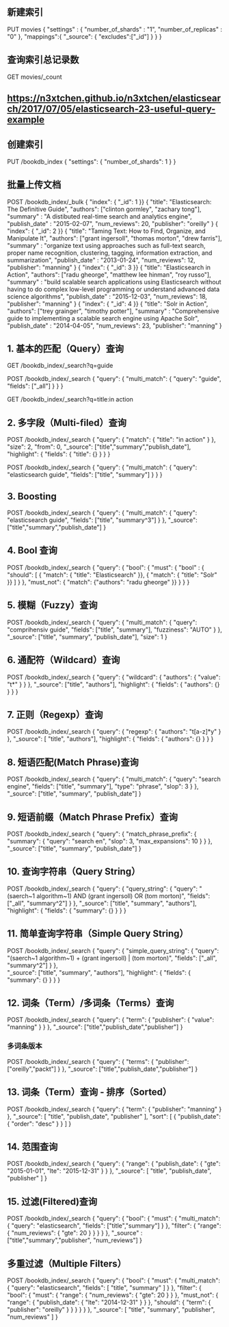 ## 新建索引
PUT movies
{
  "settings" : {
    "number_of_shards" : "1",
    "number_of_replicas" : "0"
  },
  "mappings":{
    "_source": {
        "excludes":["_id"]
    }
  }
}

## 查询索引总记录数
GET movies/_count


## https://n3xtchen.github.io/n3xtchen/elasticsearch/2017/07/05/elasticsearch-23-useful-query-example

## 创建索引
PUT /bookdb_index 
{
  "settings": {
    "number_of_shards": 1
  }
}

## 批量上传文档
POST /bookdb_index/_bulk
    { "index": { "_id": 1 }}
    { "title": "Elasticsearch: The Definitive Guide", "authors": ["clinton gormley", "zachary tong"], "summary" : "A distibuted real-time search and analytics engine", "publish_date" : "2015-02-07", "num_reviews": 20, "publisher": "oreilly" }
    { "index": { "_id": 2 }}
    { "title": "Taming Text: How to Find, Organize, and Manipulate It", "authors": ["grant ingersoll", "thomas morton", "drew farris"], "summary" : "organize text using approaches such as full-text search, proper name recognition, clustering, tagging, information extraction, and summarization", "publish_date" : "2013-01-24", "num_reviews": 12, "publisher": "manning" }
    { "index": { "_id": 3 }}
    { "title": "Elasticsearch in Action", "authors": ["radu gheorge", "matthew lee hinman", "roy russo"], "summary" : "build scalable search applications using Elasticsearch without having to do complex low-level programming or understand advanced data science algorithms", "publish_date" : "2015-12-03", "num_reviews": 18, "publisher": "manning" }
    { "index": { "_id": 4 }}
    { "title": "Solr in Action", "authors": ["trey grainger", "timothy potter"], "summary" : "Comprehensive guide to implementing a scalable search engine using Apache Solr", "publish_date" : "2014-04-05", "num_reviews": 23, "publisher": "manning" }

## 1. 基本的匹配（Query）查询
GET /bookdb_index/_search?q=guide

POST /bookdb_index/_search
{
  "query": {
    "multi_match": {
      "query": "guide",
      "fields": ["_all"]
    }
  }
}

GET /bookdb_index/_search?q=title:in action

## 2. 多字段（Multi-filed）查询
POST /bookdb_index/_search
{
  "query": {
    "match": {
      "title": "in action"
    }
  },
  "size": 2,
  "from": 0,
  "_source": ["title","summary","publish_date"],
  "highlight": {
    "fields": {
      "title": {}
    }
  }
}

POST /bookdb_index/_search
{
  "query": {
    "multi_match": {
      "query": "elasticsearch guide",
      "fields": ["title", "summary"]
    }
  }
}

## 3. Boosting
POST /bookdb_index/_search
{
  "query": {
    "multi_match": {
      "query": "elasticsearch guide",
      "fields": ["title", "summary^3"]
    }
  },
  "_source": ["title","summary","publish_date"]
}

## 4. Bool 查询
POST /bookdb_index/_search
{
    "query": {
        "bool": {
            "must": {
                "bool" : { "should": [
                      { "match": { "title": "Elasticsearch" }},
                      { "match": { "title": "Solr" }} ] }
            },
            "must_not": { "match": {"authors": "radu gheorge" }}
        }
    }
}

## 5. 模糊（Fuzzy）查询
POST /bookdb_index/_search
{
  "query": {
    "multi_match": {
      "query": "comprihensiv guide",
      "fields": ["title", "summary"],
      "fuzziness": "AUTO"
    }
  },
  "_source": ["title", "summary", "publish_date"],
  "size": 1
}

## 6. 通配符（Wildcard）查询
POST /bookdb_index/_search
{
  "query": {
    "wildcard": {
      "authors": {
        "value": "t*"
      }
    }
  },
  "_source": ["title", "authors"],
  "highlight": {
    "fields": {
      "authors": {}
    }
  }
}

## 7. 正则（Regexp）查询
POST /bookdb_index/_search
{
  "query": {
    "regexp": {
      "authors": "t[a-z]*y"
    }
  },
  "_source": [ "title", "authors"],
  "highlight": {
    "fields": {
      "authors": {}
    }
  }
}

## 8. 短语匹配(Match Phrase)查询
POST /bookdb_index/_search
{
  "query": {
    "multi_match": {
      "query": "search engine",
      "fields": ["title", "summary"],
      "type": "phrase",
      "slop": 3
    }
  },
  "_source": ["title", "summary", "publish_date"]
}

## 9. 短语前缀（Match Phrase Prefix）查询
POST /bookdb_index/_search
{
  "query": {
    "match_phrase_prefix": {
      "summary": {
        "query": "search en",
        "slop": 3,
        "max_expansions": 10
      }
    }
  },
  "_source": ["title", "summary", "publish_date"]
}

## 10. 查询字符串（Query String）
POST /bookdb_index/_search
{
  "query": {
    "query_string": {
      "query": "(saerch~1 algorithm~1) AND (grant ingersoll)  OR (tom morton)",
       "fields": ["_all", "summary^2"]
    }
  },
  "_source": ["title", "summary", "authors"],
  "highlight": {
    "fields": {
      "summary": {}
    }
  }
}

## 11. 简单查询字符串（Simple Query String）
POST /bookdb_index/_search
{
  "query": {
    "simple_query_string": {
      "query": "(saerch~1 algorithm~1) + (grant ingersoll)  | (tom morton)",
      "fields": ["_all", "summary^2"]
    }
  },  
  "_source": ["title", "summary", "authors"],
  "highlight": {
    "fields": {
      "summary": {}
    }
  }
}

## 12. 词条（Term）/多词条（Terms）查询
POST /bookdb_index/_search
{
  "query": {
    "term": {
      "publisher": {
        "value": "manning"
      }
    }
  },
  "_source": ["title","publish_date","publisher"]
}

### 多词条版本
POST /bookdb_index/_search
{
  "query": {
    "terms": {
      "publisher": ["oreilly","packt"]
    }
  },
  "_source": ["title","publish_date","publisher"]
}

## 13. 词条（Term）查询 - 排序（Sorted）
POST /bookdb_index/_search
{
  "query": {
    "term": {
      "publisher": "manning"
    }
  },
  "_source": [
    "title",
    "publish_date",
    "publisher"
  ],
  "sort": [
    {
      "publish_date": {
        "order": "desc"
      }
    }
  ]
}

## 14. 范围查询
POST /bookdb_index/_search
{
  "query": {
    "range": {
      "publish_date": {
        "gte": "2015-01-01",
        "lte": "2015-12-31"
      }
    }
  },
  "_source": [
    "title",
    "publish_date",
    "publisher"
  ]
}

## 15. 过滤(Filtered)查询
POST /bookdb_index/_search
{
    "query": {
       "bool": {
         "must": {
           "multi_match": {
              "query": "elasticsearch",
              "fields": ["title","summary"]
           }
         },
         "filter": {
           "range": {
             "num_reviews": {
               "gte": 20
             }
           }
         }
       }
    },
    "_source" : ["title","summary","publisher", "num_reviews"]
}

## 多重过滤（Multiple Filters）

POST /bookdb_index/_search
{
  "query": {
    "bool": {
      "must": {
        "multi_match": {
          "query": "elasticsearch",
          "fields": [
            "title",
            "summary"
          ]
        }
      },
      "filter": {
        "bool": {
          "must": {
            "range": {
              "num_reviews": {
                "gte": 20
              }
            }
          },
          "must_not": {
            "range": {
              "publish_date": {
                "lte": "2014-12-31"
              }
            }
          },
          "should": {
            "term": {
              "publisher": "oreilly"
            }
          }
        }
      }
    }
  },
  "_source": [
    "title",
    "summary",
    "publisher",
    "num_reviews"
  ]
}